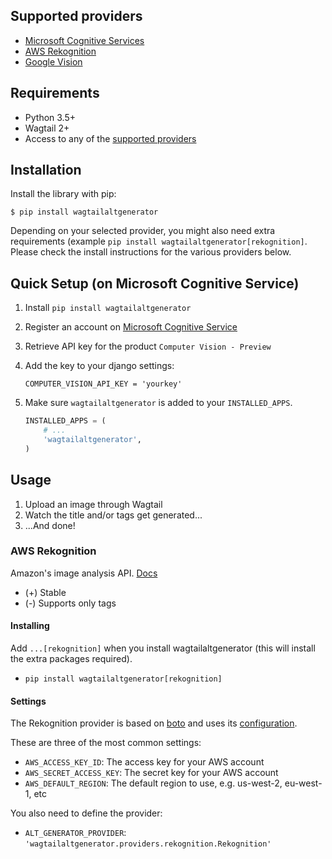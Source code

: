 ## Supported providers

- [Microsoft Cognitive Services](#microsoft-cognitive-services)
- [AWS Rekognition](#aws-rekognition)
- [Google Vision](#google-vision)


## Requirements

- Python 3.5+
- Wagtail 2+
- Access to any of the [supported providers](#providers)


## Installation

Install the library with pip:

```
$ pip install wagtailaltgenerator
```

Depending on your selected provider, you might also need extra requirements (example `pip install wagtailaltgenerator[rekognition]`. Please check the install instructions for the various providers below.


## Quick Setup (on Microsoft Cognitive Service)

1. Install `pip install wagtailaltgenerator`
2. Register an account on [Microsoft Cognitive Service](https://www.microsoft.com/cognitive-services/)
3. Retrieve API key for the product `Computer Vision - Preview`
4. Add the key to your django settings:

    ```
    COMPUTER_VISION_API_KEY = 'yourkey'
    ```
5. Make sure `wagtailaltgenerator` is added to your `INSTALLED_APPS`.

    ```python
    INSTALLED_APPS = (
        # ...
        'wagtailaltgenerator',
    )
    ```


## Usage

1. Upload an image through Wagtail
2. Watch the title and/or tags get generated...
3. ...And done!

### AWS Rekognition

Amazon's image analysis API. [Docs](https://aws.amazon.com/rekognition/)

- (+) Stable
- (-) Supports only tags

#### Installing

Add `...[rekognition]` when you install wagtailaltgenerator (this will install the extra packages required).

- `pip install wagtailaltgenerator[rekognition]`

#### Settings

The Rekognition provider is based on [boto](http://boto3.readthedocs.io/) and uses its [configuration](http://boto3.readthedocs.io/en/latest/guide/configuration.html).

These are three of the most common settings:

- `AWS_ACCESS_KEY_ID`: The access key for your AWS account
- `AWS_SECRET_ACCESS_KEY`: The secret key for your AWS account
- `AWS_DEFAULT_REGION`: The default region to use, e.g. us-west-2, eu-west-1, etc

You also need to define the provider:

- `ALT_GENERATOR_PROVIDER`: `'wagtailaltgenerator.providers.rekognition.Rekognition'`


